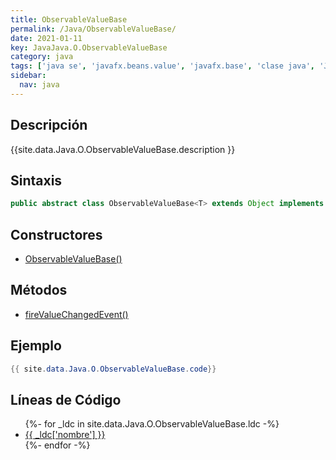 ```yaml
---
title: ObservableValueBase
permalink: /Java/ObservableValueBase/
date: 2021-01-11
key: JavaJava.O.ObservableValueBase
category: java
tags: ['java se', 'javafx.beans.value', 'javafx.base', 'clase java', 'JavaFX 2.0']
sidebar: 
  nav: java
---
```


## Descripción
{{site.data.Java.O.ObservableValueBase.description }}

## Sintaxis
~~~java
public abstract class ObservableValueBase<T> extends Object implements ObservableValue<T>
~~~

## Constructores
* [ObservableValueBase()](/Java/ObservableValueBase/ObservableValueBase/)

## Métodos
* [fireValueChangedEvent()](/Java/ObservableValueBase/fireValueChangedEvent)

## Ejemplo
~~~java
{{ site.data.Java.O.ObservableValueBase.code}}
~~~

## Líneas de Código
<ul>
{%- for _ldc in site.data.Java.O.ObservableValueBase.ldc -%}
   <li>
       <a href="{{_ldc['url'] }}">{{ _ldc['nombre'] }}</a>
   </li>
{%- endfor -%}
</ul>
